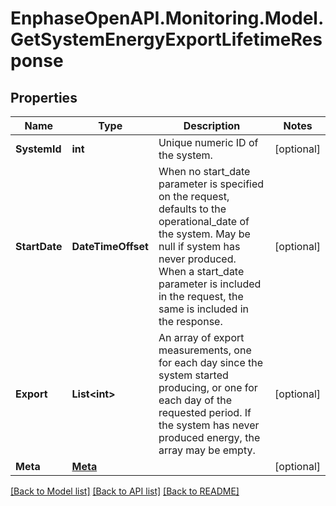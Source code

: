 # EnphaseOpenAPI.Monitoring.Model.GetSystemEnergyExportLifetimeResponse

## Properties

Name | Type | Description | Notes
------------ | ------------- | ------------- | -------------
**SystemId** | **int** | Unique numeric ID of the system. | [optional] 
**StartDate** | **DateTimeOffset** | When no start_date parameter is specified on the request, defaults to the operational_date of the system. May be null if system has never produced. When a start_date parameter is included in the request, the same is included in the response. | [optional] 
**Export** | **List&lt;int&gt;** | An array of export measurements, one for each day since the system started producing, or one for each day of the requested period. If the system has never produced energy, the array may be empty. | [optional] 
**Meta** | [**Meta**](Meta.md) |  | [optional] 

[[Back to Model list]](../README.md#documentation-for-models) [[Back to API list]](../README.md#documentation-for-api-endpoints) [[Back to README]](../README.md)

